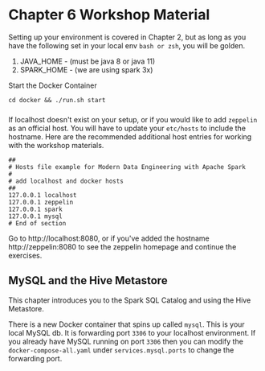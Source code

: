 # Chapter 6 Workshop Material

Setting up your environment is covered in Chapter 2, but as long as you have the following set in your local env `bash or zsh`, you will be golden.

1. JAVA_HOME - (must be java 8 or java 11)
2. SPARK_HOME - (we are using spark 3x)


Start the Docker Container
~~~
cd docker && ./run.sh start
~~~

### 
If localhost doesn't exist on your setup, or if you would like to add `zeppelin` as an official host. You will have to update your `etc/hosts` to include the hostname. Here are the recommended additional host entries for working with the workshop materials.

~~~
##
# Hosts file example for Modern Data Engineering with Apache Spark
#
# add localhost and docker hosts
##
127.0.0.1 localhost
127.0.0.1 zeppelin
127.0.0.1 spark
127.0.0.1 mysql
# End of section
~~~

Go to http://localhost:8080, or if you've added the hostname http://zeppelin:8080 to see the zeppelin homepage and continue the exercises.

## MySQL and the Hive Metastore
This chapter introduces you to the Spark SQL Catalog and using the Hive Metastore.

There is a new Docker container that spins up called `mysql`. This is your local MySQL db. It is forwarding port `3306` to your localhost environment. If you already have MySQL running on port `3306` then you can modify the `docker-compose-all.yaml` under `services.mysql.ports` to change the forwarding port.

